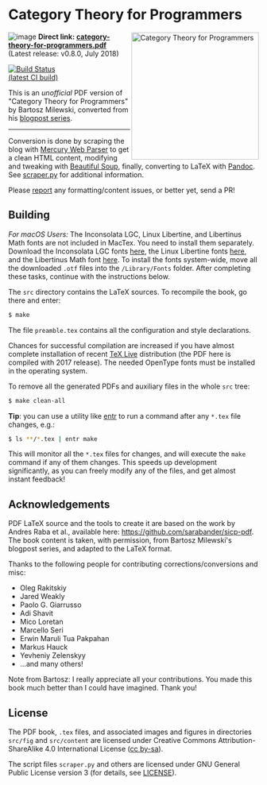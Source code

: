 Category Theory for Programmers
====


<img src="https://user-images.githubusercontent.com/601206/44096015-e3edb674-9fe2-11e8-8bfb-2b59cf857876.png"
 alt="Category Theory for Programmers" width=256 align="right" />

![image](https://user-images.githubusercontent.com/601206/43392303-f770d7be-93fb-11e8-8db8-b7e915b435ba.png)
<b>Direct link: [category-theory-for-programmers.pdf](https://github.com/hmemcpy/milewski-ctfp-pdf/releases/download/v0.8.0/category-theory-for-programmers.pdf)</b>  
(Latest release: v0.8.0, July 2018)

[![Build Status](https://travis-ci.org/hmemcpy/milewski-ctfp-pdf.svg?branch=master)](https://travis-ci.org/hmemcpy/milewski-ctfp-pdf)  
[(latest CI build)](https://s3.amazonaws.com/milewski-ctfp-pdf/category-theory-for-programmers.pdf)

This is an *unofficial* PDF version of "Category Theory for Programmers" by Bartosz Milewski, converted from his [blogpost series](https://bartoszmilewski.com/2014/10/28/category-theory-for-programmers-the-preface/).

---

Conversion is done by scraping the blog with [Mercury Web Parser](https://mercury.postlight.com/web-parser/) to get a clean HTML content, modifying and tweaking with [Beautiful Soup](https://www.crummy.com/software/BeautifulSoup/), finally, converting to LaTeX with [Pandoc](https://pandoc.org/). See [scraper.py](https://github.com/hmemcpy/milewski-ctfp-pdf/blob/master/src/scraper.py) for additional information.

Please [report](https://github.com/hmemcpy/milewski-ctfp-pdf/issues) any formatting/content issues, or better yet, send a PR!

Building
--------

*For macOS Users:* The Inconsolata LGC, Linux Libertine, and Libertinus Math fonts are not included in MacTex. You need to install them separately. Download the Inconsolata LGC fonts [here](https://github.com/MihailJP/Inconsolata-LGC/downloads), the Linux Libertine fonts [here](http://sourceforge.net/projects/linuxlibertine/files/linuxlibertine/5.3.0/LinLibertineOTF_5.3.0_2012_07_02.tgz/download), and the Libertinus Math font [here](https://fontlibrary.org/en/font/libertinus-math). To install the fonts system-wide, move all the downloaded `.otf` files into the `/Library/Fonts` folder. After completing these tasks, continue with the instructions below.

The `src` directory contains the LaTeX sources. To recompile the book, go there and enter:

```bash
$ make
```

The file `preamble.tex` contains all the configuration and style declarations.

Chances for successful compilation are increased if you have almost complete installation of recent [TeX Live](https://www.tug.org/texlive/) distribution (the PDF here is compiled with 2017 release). The needed OpenType fonts must be installed in the operating system.

To remove all the generated PDFs and auxiliary files in the whole `src` tree:

```bash
$ make clean-all
```

**Tip**: you can use a utility like [entr](http://entrproject.org/) to run a command after any `*.tex` file changes, e.g.:

```bash
$ ls **/*.tex | entr make
```

This will monitor all the `*.tex` files for changes, and will execute the `make` command if any of them changes. This speeds up development significantly, as you can freely modify any of the files, and get almost instant feedback!

Acknowledgements
----------------

PDF LaTeX source and the tools to create it are based on the work by Andres Raba et al., available here: https://github.com/sarabander/sicp-pdf.  
The book content is taken, with permission, from Bartosz Milewski's blogpost series, and adapted to the LaTeX format.

Thanks to the following people for contributing corrections/conversions and misc:

* Oleg Rakitskiy
* Jared Weakly
* Paolo G. Giarrusso
* Adi Shavit
* Mico Loretan
* Marcello Seri
* Erwin Maruli Tua Pakpahan
* Markus Hauck
* Yevheniy Zelenskyy
* ...and many others!

Note from Bartosz: I really appreciate all your contributions. You made this book much better than I could have imagined. Thank you!

License
-------

The PDF book, `.tex` files, and associated images and figures in directories `src/fig` and `src/content` are licensed under Creative Commons Attribution-ShareAlike 4.0 International License ([cc by-sa](http://creativecommons.org/licenses/by-sa/4.0/)).

The script files `scraper.py` and others are licensed under GNU General Public License version 3 (for details, see [LICENSE](https://github.com/hmemcpy/milewski-ctfp-pdf/blob/master/LICENSE)).
